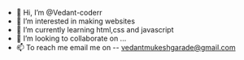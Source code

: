 - 👋 Hi, I’m @Vedant-coderr
- 👀 I’m interested in making websites
- 🌱 I’m currently learning html,css and javascript
- 💞️ I’m looking to collaborate on ...
- 📫 To reach me email me on -- vedantmukeshgarade@gmail.com 
